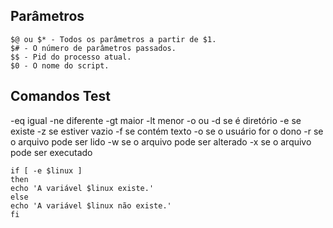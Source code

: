 ## Parâmetros
```
$@ ou $* - Todos os parâmetros a partir de $1.
$# - O número de parâmetros passados.
$$ - Pid do processo atual.
$0 - O nome do script.
```
## Comandos Test
-eq igual
-ne diferente
-gt maior
-lt menor
-o ou
-d se é diretório
-e se existe
-z se estiver vazio
-f se contém texto
-o se o usuário for o dono
-r se o arquivo pode ser lido
-w se o arquivo pode ser alterado
-x se o arquivo pode ser executado

``` 
if [ -e $linux ]
then
echo 'A variável $linux existe.'
else
echo 'A variável $linux não existe.'
fi
```
